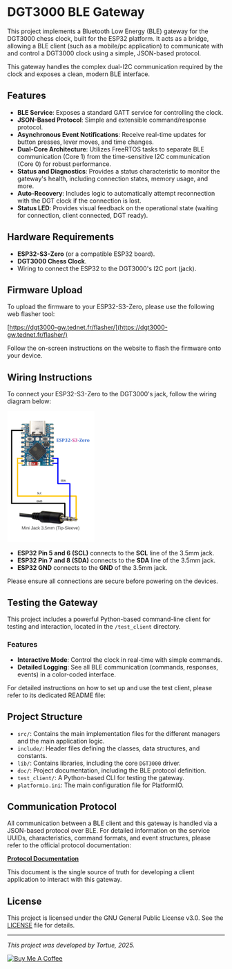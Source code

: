 # DGT3000 BLE Gateway

This project implements a Bluetooth Low Energy (BLE) gateway for the DGT3000 chess clock, built for the ESP32 platform. It acts as a bridge, allowing a BLE client (such as a mobile/pc application) to communicate with and control a DGT3000 clock using a simple, JSON-based protocol.

This gateway handles the complex dual-I2C communication required by the clock and exposes a clean, modern BLE interface.

## Features

-   **BLE Service**: Exposes a standard GATT service for controlling the clock.
-   **JSON-Based Protocol**: Simple and extensible command/response protocol.
-   **Asynchronous Event Notifications**: Receive real-time updates for button presses, lever moves, and time changes.
-   **Dual-Core Architecture**: Utilizes FreeRTOS tasks to separate BLE communication (Core 1) from the time-sensitive I2C communication (Core 0) for robust performance.
-   **Status and Diagnostics**: Provides a status characteristic to monitor the gateway's health, including connection states, memory usage, and more.
-   **Auto-Recovery**: Includes logic to automatically attempt reconnection with the DGT clock if the connection is lost.
-   **Status LED**: Provides visual feedback on the operational state (waiting for connection, client connected, DGT ready).

## Hardware Requirements

-   **ESP32-S3-Zero** (or a compatible ESP32 board).
-   **DGT3000 Chess Clock**.
-   Wiring to connect the ESP32 to the DGT3000's I2C port (jack).


## Firmware Upload

To upload the firmware to your ESP32-S3-Zero, please use the following web flasher tool:

[https://dgt3000-gw.tednet.fr/flasher/](https://dgt3000-gw.tednet.fr/flasher/)

Follow the on-screen instructions on the website to flash the firmware onto your device.

## Wiring Instructions

To connect your ESP32-S3-Zero to the DGT3000's jack, follow the wiring diagram below:

<img src="doc/Wire_Schemas.png" width="40%">

*   **ESP32 Pin 5 and 6 (SCL)** connects to the **SCL** line of the 3.5mm jack.
*   **ESP32 Pin 7 and 8 (SDA)** connects to the **SDA** line of the 3.5mm jack.
*   **ESP32 GND** connects to the **GND** of the 3.5mm jack.

Please ensure all connections are secure before powering on the devices.

## Testing the Gateway

This project includes a powerful Python-based command-line client for testing and interaction, located in the `/test_client` directory.

### Features

-   **Interactive Mode**: Control the clock in real-time with simple commands.
-   **Detailed Logging**: See all BLE communication (commands, responses, events) in a color-coded interface.

For detailed instructions on how to set up and use the test client, please refer to its dedicated README file:

## Project Structure

-   `src/`: Contains the main implementation files for the different managers and the main application logic.
-   `include/`: Header files defining the classes, data structures, and constants.
-   `lib/`: Contains libraries, including the core `DGT3000` driver.
-   `doc/`: Project documentation, including the BLE protocol definition.
-   `test_client/`: A Python-based CLI for testing the gateway.
-   `platformio.ini`: The main configuration file for PlatformIO.

## Communication Protocol

All communication between a BLE client and this gateway is handled via a JSON-based protocol over BLE. For detailed information on the service UUIDs, characteristics, command formats, and event structures, please refer to the official protocol documentation:

**[Protocol Documentation](./doc/PROTOCOL.md)**

This document is the single source of truth for developing a client application to interact with this gateway.

## License

This project is licensed under the GNU General Public License v3.0. See the [LICENSE](https://www.gnu.org/licenses/gpl-3.0.html) file for details.

---

*This project was developed by Tortue, 2025.*

[![Buy Me A Coffee](https://media.giphy.com/media/GNBCVMv6XobnMUMYJG/giphy.gif)](https://buymeacoffee.com/tortue)